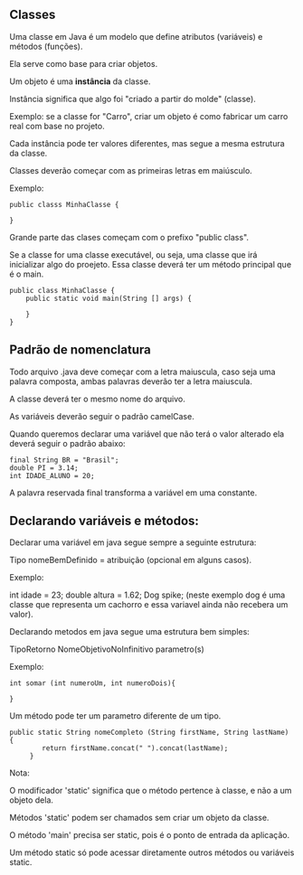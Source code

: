 ## Classes

Uma classe em Java é um modelo que define atributos (variáveis) e métodos (funções).

Ela serve como base para criar objetos.

Um objeto é uma **instância** da classe.

Instância significa que algo foi "criado a partir do molde" (classe).

  Exemplo: se a classe for "Carro", criar um objeto é como fabricar um carro real com base no projeto.
  
Cada instância pode ter valores diferentes, mas segue a mesma estrutura da classe.

Classes deverão começar com as primeiras letras em maiúsculo.

Exemplo:

```
public classs MinhaClasse {

}
```
Grande parte das clases começam com o prefixo "public class".

Se a classe for uma classe executável, ou seja, uma classe que irá inicializar algo do proejeto. Essa classe deverá ter um método principal que é o main.

```
public class MinhaClasse {
    public static void main(String [] args) {

    }
}
```
## Padrão de nomenclatura

Todo arquivo .java deve começar com a letra maiuscula, caso seja uma palavra composta, ambas palavras deverão ter a letra maiuscula.

A classe deverá ter o mesmo nome do arquivo.

As variáveis deverão seguir o padrão camelCase.

Quando queremos declarar uma variável que não terá o valor alterado ela deverá seguir o padrão abaixo:

```
final String BR = "Brasil";
double PI = 3.14;
int IDADE_ALUNO = 20;
```

A palavra reservada final transforma a variável em uma constante.

## Declarando variáveis e métodos:

Declarar uma variável em java segue sempre a seguinte estrutura:

Tipo nomeBemDefinido = atribuição (opcional em alguns casos).

Exemplo:

int idade = 23;
double altura = 1.62;
Dog spike; (neste exemplo dog é uma classe que representa um cachorro e essa variavel ainda não recebera um valor).

Declarando metodos em java segue uma estrutura bem simples:

TipoRetorno NomeObjetivoNoInfinitivo parametro(s)

Exemplo:

```
int somar (int numeroUm, int numeroDois){

}
```
Um método pode ter um parametro diferente de um tipo.

```
public static String nomeCompleto (String firstName, String lastName) {
        return firstName.concat(" ").concat(lastName);
     }
```

Nota:

O modificador 'static' significa que o método pertence à classe, e não a um objeto dela.

Métodos 'static' podem ser chamados sem criar um objeto da classe.

O método 'main' precisa ser static, pois é o ponto de entrada da aplicação.

Um método static só pode acessar diretamente outros métodos ou variáveis static.
